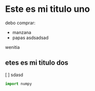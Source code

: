 # Este es mi titulo uno 

debo comprar:
- manzana
- papas
asdsadsad

 wenitia

 ## etes es mi titulo dos
 
 [ ] sdasd




 ```python
 import numpy

 ```